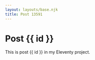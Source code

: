 ```yaml
---
layout: layouts/base.njk
title: Post 13591
---
```


# Post {{ id }}

This is post {{ id }} in my Eleventy project.
